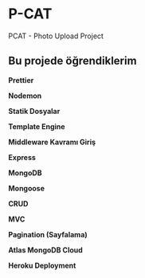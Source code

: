 
# P-CAT


PCAT - Photo Upload Project

## Bu projede öğrendiklerim

**Prettier**

**Nodemon**

**Statik Dosyalar**

**Template Engine**

**Middleware Kavramı Giriş**

**Express**

**MongoDB**

**Mongoose**

**CRUD**

**MVC**

**Pagination (Sayfalama)**

**Atlas MongoDB Cloud**

**Heroku Deployment**

  
